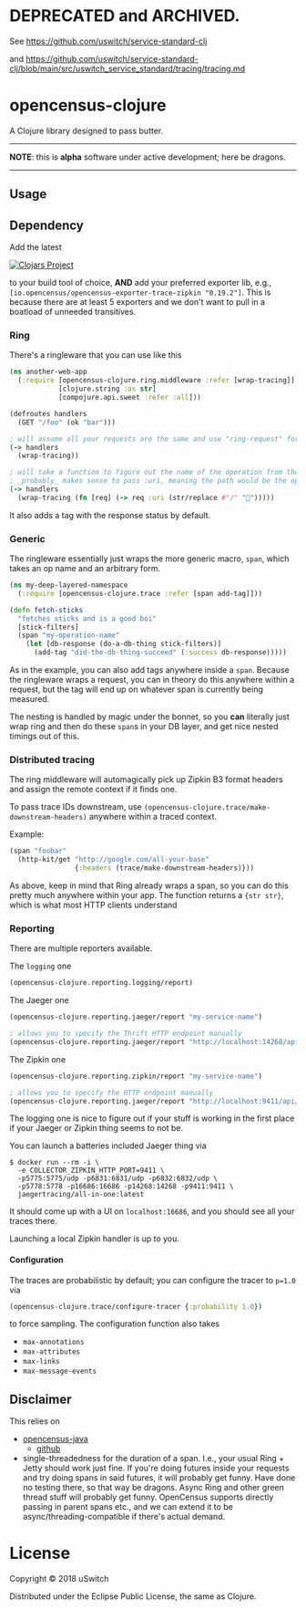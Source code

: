 # DEPRECATED and ARCHIVED.

See 
https://github.com/uswitch/service-standard-clj 

and 
https://github.com/uswitch/service-standard-clj/blob/main/src/uswitch_service_standard/tracing/tracing.md



# opencensus-clojure

A Clojure library designed to pass butter.

****
**NOTE**: this is __**alpha**__ software under active development; here be dragons.
****

## Usage

## Dependency

Add the latest 

[![Clojars Project](http://clojars.org/uswitch/opencensus-clojure/latest-version.svg)](http://clojars.org/uswitch/opencensus-clojure) 

to your build tool of choice, **AND** add your preferred exporter lib, e.g.,
`[io.opencensus/opencensus-exporter-trace-zipkin "0.19.2"]`. This is because there are at least 5 exporters and we don't
want to pull in a boatload of unneeded transitives.

### Ring
There's a ringleware that you can use like this
```clojure
(ns another-web-app
  (:require [opencensus-clojure.ring.middleware :refer [wrap-tracing]]
            [clojure.string :as str]
            [compojure.api.sweet :refer :all]))

(defroutes handlers
  (GET "/foo" (ok "bar")))

; will assume all your requests are the same and use "ring-request" for the operation name
(-> handlers
  (wrap-tracing))

; will take a function to figure out the name of the operation from the request. For a ring app, it
; _probably_ makes sense to pass :uri, meaning the path would be the operation name
(-> handlers
  (wrap-tracing (fn [req] (-> req :uri (str/replace #"/" "🦄")))))

```

It also adds a tag with the response status by default.

### Generic

The ringleware essentially just wraps the more generic macro, `span`, which takes an op name 
and an arbitrary form.

```clojure
(ns my-deep-layered-namespace
  (:require [opencensus-clojure.trace :refer [span add-tag]]))

(defn fetch-sticks
  "fetches sticks and is a good boi" 
  [stick-filters]
  (span "my-operation-name"
    (let [db-response (do-a-db-thing stick-filters)]
      (add-tag "did-the-db-thing-succeed" (:success db-response)))))
```
As in the example, you can also add tags anywhere inside a `span`. Because the ringleware wraps a request,
you can in theory do this anywhere within a request, but the tag will end up on whatever span is currently
being measured.

The nesting is handled by magic under the bonnet, so you **can** literally just wrap ring and then do these
`span`s in your DB layer, and get nice nested timings out of this.

### Distributed tracing

The ring middleware will automagically pick up Zipkin B3 format headers and assign the remote context if it finds one.

To pass trace IDs downstream, use `(opencensus-clojure.trace/make-downstream-headers)` anywhere within a traced context.

Example:
```clojure
(span "foobar"
  (http-kit/get "http://google.com/all-your-base"
                {:headers (trace/make-downstream-headers)}))
```

As above, keep in mind that Ring already wraps a span, so you can do this pretty much anywhere within your app.
The function returns a `{str str}`, which is what most HTTP clients understand

### Reporting

There are multiple reporters available.

The `logging` one
```clojure
(opencensus-clojure.reporting.logging/report)
```

The Jaeger one
```clojure
(opencensus-clojure.reporting.jaeger/report "my-service-name")

; allows you to specify the Thrift HTTP endpoint manually
(opencensus-clojure.reporting.jaeger/report "http://localhost:14268/api/traces" "my-service-name")
```

The Zipkin one
```clojure
(opencensus-clojure.reporting.zipkin/report "my-service-name")

; allows you to specify the HTTP endpoint manually
(opencensus-clojure.reporting.jaeger/report "http://localhost:9411/api/v2/spans" "my-service-name")
```

The logging one is nice to figure out if your stuff is working in the first place if your Jaeger or Zipkin thing seems
to not be. 

You can launch a batteries included Jaeger thing via
```shell
$ docker run --rm -i \
  -e COLLECTOR_ZIPKIN_HTTP_PORT=9411 \
  -p5775:5775/udp -p6831:6831/udp -p6832:6832/udp \
  -p5778:5778 -p16686:16686 -p14268:14268 -p9411:9411 \
  jaegertracing/all-in-one:latest
```
It should come up with a UI on `localhost:16686`, and you should see all your traces there.

Launching a local Zipkin handler is up to you.

#### Configuration

The traces are probabilistic by default; you can configure the tracer to `p=1.0` via
```clojure
(opencensus-clojure.trace/configure-tracer {:probability 1.0})
```
to force sampling. The configuration function also takes
- `max-annotations`
- `max-attributes`
- `max-links`
- `max-message-events`

## Disclaimer

This relies on 
- [opencensus-java](https://www.javadoc.io/doc/io.opencensus/opencensus-api/0.12.3)
  - [github](https://github.com/census-instrumentation/opencensus-java)
- single-threadedness for the duration of a span. I.e., your usual Ring + Jetty should work just fine.
 If you're doing futures inside your requests and try doing spans in said futures, it will probably
 get funny. Have done no testing there, so that way be dragons.
 Async Ring and other green thread stuff will probably get funny.
 OpenCensus supports directly passing in parent spans etc., and we can extend it to be 
 async/threading-compatible if there's actual demand.

# License

Copyright © 2018 uSwitch

Distributed under the Eclipse Public License, the same as Clojure.
